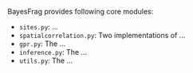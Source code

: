 BayesFrag provides following core modules:
- `sites.py`: ...
- `spatialcorrelation.py`: Two implementations of ... 
- `gpr.py`: The ... 
- `inference.py`: The ... 
- `utils.py`: The ...